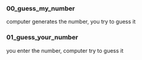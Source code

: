 ### 00_guess_my_number
computer generates the number, you try to guess it

### 01_guess_your_number
you enter the number, computer try to guess it
